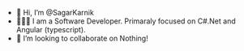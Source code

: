 - 👋 Hi, I’m @SagarKarnik
- 👩🏻‍💻 I am a Software Developer. Primaraly focused on C#.Net and Angular (typescript).
- 💞️ I’m looking to collaborate on Nothing!

<!---
SagarKarnik/SagarKarnik is a ✨ special ✨ repository because its `README.md` (this file) appears on your GitHub profile.
You can click the Preview link to take a look at your changes.
--->
